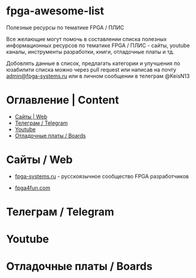 # fpga-awesome-list
Полезные ресурсы по тематике FPGA / ПЛИС

Все желающие могут помочь в составлении списка полезных информационных ресурсов по тематике FPGA / ПЛИС - сайты, youtube каналы, инструменты разработки, книги, отладочные платы и тд.

Добовлять данные в список, предлагать категории и улучшения по юзабилити списка можно через pull request или написав на почту admin@fpga-systems.ru или в личном сообщении в телеграм @KeisN13

# Оглавление | Content
* [Сайты | Web](#Сайты-|-Web)
* [Телеграм / Telegram](#Телеграм-/-Telegram)
* [Youtube](#Youtube)
* [Отладочные платы / Boards](#Отладочные-платы-/-Boards)



# Сайты / Web
* [fpga-systems.ru](https://www.fpga-systems.ru) - русскоязычное сообщество FPGA разработчиков

* [fpga4fun.com](https://www.fpga4fun.com/)

# Телеграм / Telegram


# Youtube

# Отладочные платы / Boards

